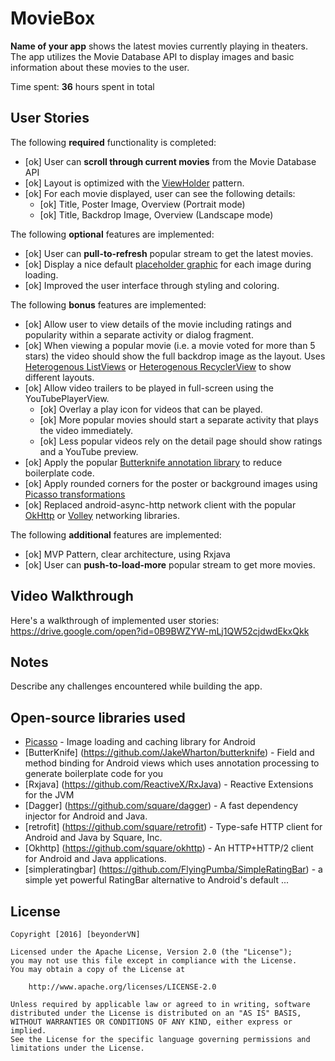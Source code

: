 # MovieBox

**Name of your app** shows the latest movies currently playing in theaters. The app utilizes the Movie Database API to display images and basic information about these movies to the user.

Time spent: **36** hours spent in total

## User Stories

The following **required** functionality is completed:

* [ok] User can **scroll through current movies** from the Movie Database API
* [ok] Layout is optimized with the [ViewHolder](http://guides.codepath.com/android/Using-an-ArrayAdapter-with-ListView#improving-performance-with-the-viewholder-pattern) pattern.
* [ok] For each movie displayed, user can see the following details:
  * [ok] Title, Poster Image, Overview (Portrait mode)
  * [ok] Title, Backdrop Image, Overview (Landscape mode)

The following **optional** features are implemented:

* [ok] User can **pull-to-refresh** popular stream to get the latest movies.
* [ok] Display a nice default [placeholder graphic](http://guides.codepath.com/android/Displaying-Images-with-the-Picasso-Library#configuring-picasso) for each image during loading.
* [ok] Improved the user interface through styling and coloring.

The following **bonus** features are implemented:

* [ok] Allow user to view details of the movie including ratings and popularity within a separate activity or dialog fragment.
* [ok] When viewing a popular movie (i.e. a movie voted for more than 5 stars) the video should show the full backdrop image as the layout.  Uses [Heterogenous ListViews](http://guides.codepath.com/android/Implementing-a-Heterogenous-ListView) or [Heterogenous RecyclerView](http://guides.codepath.com/android/Heterogenous-Layouts-inside-RecyclerView) to show different layouts.
* [ok] Allow video trailers to be played in full-screen using the YouTubePlayerView.
    * [ok] Overlay a play icon for videos that can be played.
    * [ok] More popular movies should start a separate activity that plays the video immediately.
    * [ok] Less popular videos rely on the detail page should show ratings and a YouTube preview.
* [ok] Apply the popular [Butterknife annotation library](http://guides.codepath.com/android/Reducing-View-Boilerplate-with-Butterknife) to reduce boilerplate code.
* [ok] Apply rounded corners for the poster or background images using [Picasso transformations](https://guides.codepath.com/android/Displaying-Images-with-the-Picasso-Library#other-transformations)
* [ok] Replaced android-async-http network client with the popular [OkHttp](http://guides.codepath.com/android/Using-OkHttp) or [Volley](http://guides.codepath.com/android/Networking-with-the-Volley-Library) networking libraries.

The following **additional** features are implemented:

* [ok] MVP Pattern, clear architecture, using Rxjava
* [ok] User can **push-to-load-more** popular stream to get more movies.

## Video Walkthrough

Here's a walkthrough of implemented user stories:
https://drive.google.com/open?id=0B9BWZYW-mLj1QW52cjdwdEkxQkk

## Notes

Describe any challenges encountered while building the app.

## Open-source libraries used
- [Picasso](http://square.github.io/picasso/) - Image loading and caching library for Android
- [ButterKnife] (https://github.com/JakeWharton/butterknife) - Field and method binding for Android views which uses annotation processing to generate boilerplate code for you
- [Rxjava] (https://github.com/ReactiveX/RxJava) -  Reactive Extensions for the JVM
- [Dagger] (https://github.com/square/dagger) - A fast dependency injector for Android and Java.
- [retrofit] (https://github.com/square/retrofit) - Type-safe HTTP client for Android and Java by Square, Inc.
- [Okhttp] (https://github.com/square/okhttp) - An HTTP+HTTP/2 client for Android and Java applications.
- [simpleratingbar] (https://github.com/FlyingPumba/SimpleRatingBar) - a simple yet powerful RatingBar alternative to Android's default
...

## License

    Copyright [2016] [beyonderVN]

    Licensed under the Apache License, Version 2.0 (the "License");
    you may not use this file except in compliance with the License.
    You may obtain a copy of the License at

        http://www.apache.org/licenses/LICENSE-2.0

    Unless required by applicable law or agreed to in writing, software
    distributed under the License is distributed on an "AS IS" BASIS,
    WITHOUT WARRANTIES OR CONDITIONS OF ANY KIND, either express or implied.
    See the License for the specific language governing permissions and
    limitations under the License.
